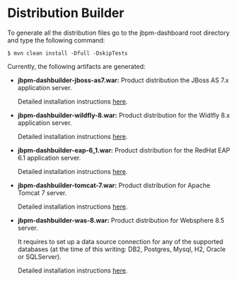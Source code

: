 Distribution Builder
==========================

To generate all the distribution files go to the jbpm-dashboard root directory and type the following command:

    $ mvn clean install -Dfull -DskipTests

Currently, the following artifacts are generated:

* **jbpm-dashbuilder-jboss-as7.war:**  Product distribution the JBoss AS 7.x application server.

  Detailed installation instructions [here](https://github.com/droolsjbpm/jbpm-dashboard/blob/master/jbpm-dashboard-distributions/src/main/jbossas7/README.md).

* **jbpm-dashbuilder-wildfly-8.war:**  Product distribution for the Widlfly 8.x application server.

  Detailed installation instructions [here](https://github.com/droolsjbpm/jbpm-dashboard/blob/master/jbpm-dashboard-distributions/src/main/wildfly8/README.md).

* **jbpm-dashbuilder-eap-6_1.war:**  Product distribution for the RedHat EAP 6.1 application server.

  Detailed installation instructions [here](https://github.com/droolsjbpm/jbpm-dashboard/blob/master/jbpm-dashboard-distributions/src/main/eap6_1/README.md).

* **jbpm-dashbuilder-tomcat-7.war:**  Product distribution for Apache Tomcat 7 server.

  Detailed installation instructions [here](https://github.com/droolsjbpm/jbpm-dashboard/blob/master/jbpm-dashboard-distributions/src/main/tomcat7/README.md).

* **jbpm-dashbuilder-was-8.war:**  Product distribution for Websphere 8.5 server.

  It requires to set up a data source connection for any of the supported databases (at the time of this writing: DB2, Postgres, Mysql, H2, Oracle or SQLServer).

  Detailed installation instructions [here](https://github.com/droolsjbpm/jbpm-dashboard/blob/master/jbpm-dashboard-distributions/src/main/was8/README.md).